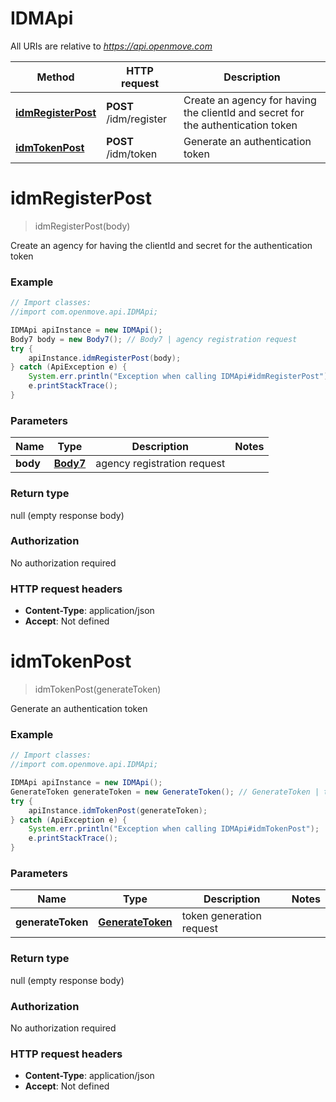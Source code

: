 # IDMApi

All URIs are relative to *https://api.openmove.com*

Method | HTTP request | Description
------------- | ------------- | -------------
[**idmRegisterPost**](IDMApi.md#idmRegisterPost) | **POST** /idm/register | Create an agency for having the clientId and secret for the authentication token
[**idmTokenPost**](IDMApi.md#idmTokenPost) | **POST** /idm/token | Generate an authentication token


<a name="idmRegisterPost"></a>
# **idmRegisterPost**
> idmRegisterPost(body)

Create an agency for having the clientId and secret for the authentication token

### Example
```java
// Import classes:
//import com.openmove.api.IDMApi;

IDMApi apiInstance = new IDMApi();
Body7 body = new Body7(); // Body7 | agency registration request
try {
    apiInstance.idmRegisterPost(body);
} catch (ApiException e) {
    System.err.println("Exception when calling IDMApi#idmRegisterPost");
    e.printStackTrace();
}
```

### Parameters

Name | Type | Description  | Notes
------------- | ------------- | ------------- | -------------
 **body** | [**Body7**](Body7.md)| agency registration request |

### Return type

null (empty response body)

### Authorization

No authorization required

### HTTP request headers

 - **Content-Type**: application/json
 - **Accept**: Not defined

<a name="idmTokenPost"></a>
# **idmTokenPost**
> idmTokenPost(generateToken)

Generate an authentication token

### Example
```java
// Import classes:
//import com.openmove.api.IDMApi;

IDMApi apiInstance = new IDMApi();
GenerateToken generateToken = new GenerateToken(); // GenerateToken | token generation request
try {
    apiInstance.idmTokenPost(generateToken);
} catch (ApiException e) {
    System.err.println("Exception when calling IDMApi#idmTokenPost");
    e.printStackTrace();
}
```

### Parameters

Name | Type | Description  | Notes
------------- | ------------- | ------------- | -------------
 **generateToken** | [**GenerateToken**](GenerateToken.md)| token generation request |

### Return type

null (empty response body)

### Authorization

No authorization required

### HTTP request headers

 - **Content-Type**: application/json
 - **Accept**: Not defined


